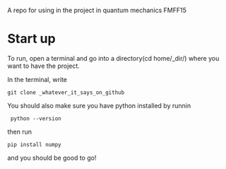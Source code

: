 A repo for using in the project in quantum mechanics FMFF15

# Start up #

To run, open a terminal and go into a directory(cd home/_dir/) where you want to have the project.

In the terminal, write 
```
git clone _whatever_it_says_on_github 
``` 

You should also make sure you have python installed by runnin 
```
 python --version 
```

then run 
```
pip install numpy 
```

and you should be good to go! 
